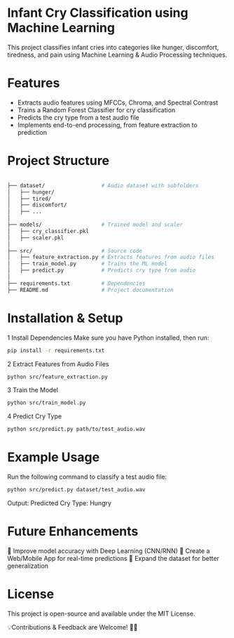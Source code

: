 # Infant Cry Classification using Machine Learning
This project classifies infant cries into categories like hunger, discomfort, tiredness, and pain using Machine Learning & Audio Processing techniques.

# Features
- Extracts audio features using MFCCs, Chroma, and Spectral Contrast
- Trains a Random Forest Classifier for cry classification
- Predicts the cry type from a test audio file
- Implements end-to-end processing, from feature extraction to prediction

# Project Structure
 ```bash

├── dataset/                  # Audio dataset with subfolders
│   ├── hunger/
│   ├── tired/
│   ├── discomfort/
│   ├── ...
│
├── models/                   # Trained model and scaler
│   ├── cry_classifier.pkl    
│   ├── scaler.pkl   
│
├── src/                      # Source code
│   ├── feature_extraction.py # Extracts features from audio files
│   ├── train_model.py        # Trains the ML model
│   ├── predict.py            # Predicts cry type from audio
│
├── requirements.txt          # Dependencies  
├── README.md                 # Project documentation  

```
# Installation & Setup
1 Install Dependencies
Make sure you have Python installed, then run:
```bash
pip install -r requirements.txt
```
2️ Extract Features from Audio Files
```bash
python src/feature_extraction.py
```
3️ Train the Model
```bash
python src/train_model.py
```
4️ Predict Cry Type
```bash
python src/predict.py path/to/test_audio.wav
```
# Example Usage
Run the following command to classify a test audio file:
```bash
python src/predict.py dataset/test_audio.wav
```
Output:
Predicted Cry Type: Hungry

# Future Enhancements
🔹 Improve model accuracy with Deep Learning (CNN/RNN)
🔹 Create a Web/Mobile App for real-time predictions
🔹 Expand the dataset for better generalization

# License
This project is open-source and available under the MIT License.

💡Contributions & Feedback are Welcome! 🚀😊

